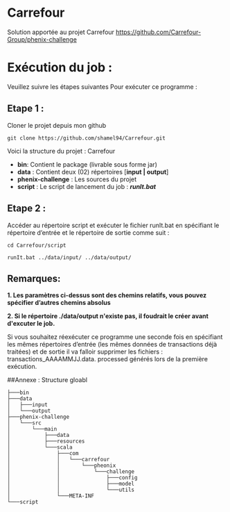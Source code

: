 # Carrefour
Solution apportée au projet Carrefour https://github.com/Carrefour-Group/phenix-challenge

# Exécution du job :

Veuillez suivre les étapes suivantes Pour exécuter ce programme :
## Etape 1 : 
Cloner le projet depuis mon github
```
git clone https://github.com/shamel94/Carrefour.git
```

Voici la structure du projet :
Carrefour
  - **bin**: Contient le package (livrable sous forme jar)
  - **data** : Contient deux (02) répertoires [**input | output**]
  - **phenix-challenge** : Les sources du projet
  - **script** : Le script de lancement du job : **_runIt.bat_**
## Etape 2 :
Accéder au répertoire script et exécuter le fichier runIt.bat en spécifiant le répertoire d’entrée et le répertoire de sortie comme suit :
```
cd Carrefour/script
```
```
runIt.bat ../data/input/ ../data/output/
```
## Remarques:  
   **1. Les paramètres ci-dessus sont des chemins relatifs, vous pouvez spécifier d’autres chemins absolus**
 
   **2. Si le répertoire ./data/output n'existe pas, il foudrait le créer avant d'excuter le job.**

Si vous souhaitez réexécuter ce programme une seconde fois en spécifiant les mêmes répertoires d’entrée (les mêmes données de transactions déjà traitées) et de sortie il va falloir supprimer les fichiers : transactions_AAAAMMJJ.data. processed générés lors de la première exécution.

##Annexe : Structure gloabl
```
├───bin
├───data
│   ├───input
│   └───output
├───phenix-challenge
│   └───src
│       └───main
│           ├───data
│           ├───resources
│           └───scala
│               ├───com
│               │   └───carrefour
│               │       └───pheonix
│               │           └───challenge
│               │               ├───config
│               │               ├───model
│               │               └───utils
│               └───META-INF
└───script
```
